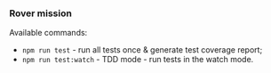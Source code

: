 ### Rover mission
Available commands:

* `npm run test` - run all tests once & generate test coverage report;
* `npm run test:watch` - TDD mode - run tests in the watch mode.